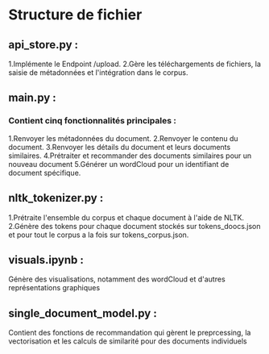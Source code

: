 # Structure de fichier

## api_store.py :
1.Implémente le Endpoint /upload.
2.Gère les téléchargements de fichiers, la saisie de métadonnées et l'intégration dans le corpus.

## main.py :
### Contient cinq fonctionnalités principales :
1.Renvoyer les métadonnées du document.
2.Renvoyer le contenu du document.
3.Renvoyer les détails du document et leurs documents similaires.
4.Prétraiter et recommander des documents similaires pour un nouveau document
5.Générer un wordCloud pour un identifiant de document spécifique.

## nltk_tokenizer.py :
1.Prétraite l'ensemble du corpus et chaque document à l'aide de NLTK.
2.Génère des tokens pour chaque document stockés sur tokens_doocs.json et pour tout le corpus a la fois sur tokens_corpus.json.

## visuals.ipynb :
Génère des visualisations, notamment des wordCloud et d'autres représentations graphiques

## single_document_model.py :
Contient des fonctions de recommandation qui gèrent le preprcessing, la vectorisation et les calculs de similarité pour des documents individuels
